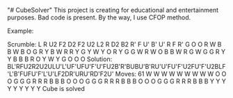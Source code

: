 "# CubeSolver" 
This project is creating for educational and entertainment purposes. Bad code is present. By the way, I use CFOP method.

Example:

Scrumble: L R U2 F2 D2 F2 U2 L2 R D2 B2 R' F U' B' U' R F R'
      G O O
      R W B
      B W B
O G R Y B W R R Y G Y W
Y O R Y G G W R W O B B
W R G W G G R Y Y B B B
      R O Y
      W Y G
      O O O
Solution: BL'RFU2R2U2ULU'L'UF'UFU'F'U'FU2B'R'BUBU'B'RU'U'FU'F'U2FU'F'U2BLF'L'B'FUFU'F'L'U'LF2DR'URU'RD'F2U'
Moves: 61
      W W W
      W W W
      W W W
O O O G G G R R R B B B
O O O G G G R R R B B B
O O O G G G R R R B B B
      Y Y Y
      Y Y Y
      Y Y Y
Cube is solved
